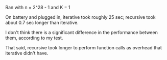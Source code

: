 Ran with n = 2^28 - 1 and K = 1

On battery and plugged in, iterative took roughly 25 sec; recursive took about 0.7 sec longer than iterative.

I don't think there is a significant difference in the performance between them, according to my test.

That said, recursive took longer to perform function calls as overhead that iterative didn't have.
